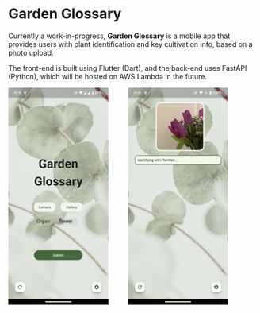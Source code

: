 # Garden Glossary
Currently a work-in-progress, **Garden Glossary** is a mobile app that provides users with plant identification and key cultivation info, based on a photo upload.

The front-end is built using Flutter (Dart), and the back-end uses FastAPI (Python), which will be hosted on AWS Lambda in the future.

<div style="display: flex; gap: 40px;">
    <img src="images/home_page.png" width="40%">
    <img src="images/identify_loading.png" width="40%">
</div>
